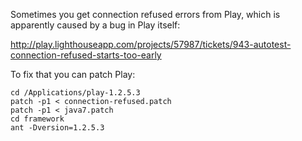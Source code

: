 Sometimes you get connection refused errors from Play, which is apparently caused by a bug in Play itself:

http://play.lighthouseapp.com/projects/57987/tickets/943-autotest-connection-refused-starts-too-early

To fix that you can patch Play:

    cd /Applications/play-1.2.5.3
    patch -p1 < connection-refused.patch
    patch -p1 < java7.patch
    cd framework
    ant -Dversion=1.2.5.3
